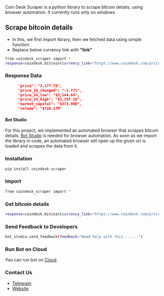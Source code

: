 Coin Desk Scraper is a python library to scrape bitcoin details, using browser automation. 
It currently runs only on windows.

##  Scrape bitcoin details
 * In this, we first import library, then we fetched data using simple function.
 * Replace below currency link with **"link"**

```sh
from coindesk_scraper import *
response=coindesk.bitcoin(currency_link="https://www.coindesk.com/price/ethereum/")
```

### Response Data
```json
      "price": "3,177.78",
      "price_24_changed": "-2.77%",
      "price_24_low": "$3,144.64",
      "price_24_high": "$3,297.16",
      "market_capital": "$373.90B",
      "volume": "$726.17M"
```

#### Bot Studio
For this project, we implemented an automated browser that scrapes bitcoin details. [Bot Studio](https://pypi.org/project/botstudio/) is needed for browser automation. As soon as we import the library in code, an automated browser will open up the given url is loaded and scrapes the data from it.

### Installation

```sh
pip install coindesk-scraper
```

### Import
```sh
from coindesk_scraper import *
```

###  Get bitcoin details
```sh
response=coindesk.bitcoin(currency_link="https://www.coindesk.com/price/ethereum/")
```
### Send Feedback to Developers
```sh
bot_studio.send_feedback(feedback="Need help with this ......")
```

### Run Bot on Cloud
You can run bot on [Cloud](https://datakund.com/products/coindesk).

### Contact Us
* [Telegram](https://t.me/datakund)
* [Website](https://datakund.com)

